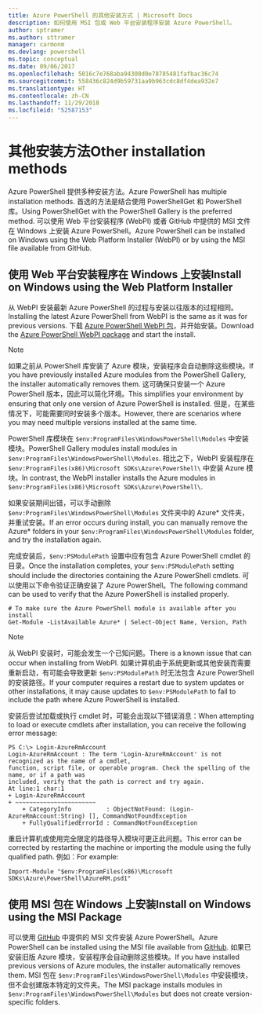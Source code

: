 ```yaml
---
title: Azure PowerShell 的其他安装方式 | Microsoft Docs
description: 如何使用 MSI 包或 Web 平台安装程序安装 Azure PowerShell。
author: sptramer
ms.author: sttramer
manager: carmonm
ms.devlang: powershell
ms.topic: conceptual
ms.date: 09/06/2017
ms.openlocfilehash: 5016c7e768aba94308d0e78785481fafbac36c74
ms.sourcegitcommit: 558436c824d9b59731aa9b963cdc8df4dea932e7
ms.translationtype: HT
ms.contentlocale: zh-CN
ms.lasthandoff: 11/29/2018
ms.locfileid: "52587153"
---
```

# <a name="other-installation-methods"></a><span data-ttu-id="71970-103">其他安装方法</span><span class="sxs-lookup"><span data-stu-id="71970-103">Other installation methods</span></span>

<span data-ttu-id="71970-104">Azure PowerShell 提供多种安装方法。</span><span class="sxs-lookup"><span data-stu-id="71970-104">Azure PowerShell has multiple installation methods.</span></span> <span data-ttu-id="71970-105">首选的方法是结合使用 PowerShellGet 和 PowerShell 库。</span><span class="sxs-lookup"><span data-stu-id="71970-105">Using PowerShellGet with the PowerShell Gallery is the preferred method.</span></span> <span data-ttu-id="71970-106">可以使用 Web 平台安装程序 (WebPI) 或者 GitHub 中提供的 MSI 文件在 Windows 上安装 Azure PowerShell。</span><span class="sxs-lookup"><span data-stu-id="71970-106">Azure PowerShell can be installed on Windows using the Web Platform Installer (WebPI) or by using the MSI file available from GitHub.</span></span>

## <a name="install-on-windows-using-the-web-platform-installer"></a><span data-ttu-id="71970-107">使用 Web 平台安装程序在 Windows 上安装</span><span class="sxs-lookup"><span data-stu-id="71970-107">Install on Windows using the Web Platform Installer</span></span>

<span data-ttu-id="71970-108">从 WebPI 安装最新 Azure PowerShell 的过程与安装以往版本的过程相同。</span><span class="sxs-lookup"><span data-stu-id="71970-108">Installing the latest Azure PowerShell from WebPI is the same as it was for previous versions.</span></span>
<span data-ttu-id="71970-109">下载 [Azure PowerShell WebPI 包](http://aka.ms/webpi-azps)，并开始安装。</span><span class="sxs-lookup"><span data-stu-id="71970-109">Download the [Azure PowerShell WebPI package](http://aka.ms/webpi-azps) and start the install.</span></span>

> [!NOTE]
> <span data-ttu-id="71970-110">如果之前从 PowerShell 库安装了 Azure 模块，安装程序会自动删除这些模块。</span><span class="sxs-lookup"><span data-stu-id="71970-110">If you have previously installed Azure modules from the PowerShell Gallery, the installer automatically removes them.</span></span> <span data-ttu-id="71970-111">这可确保只安装一个 Azure PowerShell 版本，因此可以简化环境。</span><span class="sxs-lookup"><span data-stu-id="71970-111">This simplifies your environment by ensuring that only one version of Azure PowerShell is installed.</span></span> <span data-ttu-id="71970-112">但是，在某些情况下，可能需要同时安装多个版本。</span><span class="sxs-lookup"><span data-stu-id="71970-112">However, there are scenarios where you may need multiple versions installed at the same time.</span></span>
>
> <span data-ttu-id="71970-113">PowerShell 库模块在 `$env:ProgramFiles\WindowsPowerShell\Modules` 中安装模块。</span><span class="sxs-lookup"><span data-stu-id="71970-113">PowerShell Gallery modules install modules in `$env:ProgramFiles\WindowsPowerShell\Modules`.</span></span> <span data-ttu-id="71970-114">相比之下，WebPI 安装程序在 `$env:ProgramFiles(x86)\Microsoft SDKs\Azure\PowerShell\` 中安装 Azure 模块。</span><span class="sxs-lookup"><span data-stu-id="71970-114">In contrast, the WebPI installer installs the Azure modules in `$env:ProgramFiles(x86)\Microsoft SDKs\Azure\PowerShell\`.</span></span>
>
> <span data-ttu-id="71970-115">如果安装期间出错，可以手动删除 `$env:ProgramFiles\WindowsPowerShell\Modules` 文件夹中的 Azure\* 文件夹，并重试安装。</span><span class="sxs-lookup"><span data-stu-id="71970-115">If an error occurs during install, you can manually remove the Azure\* folders in your `$env:ProgramFiles\WindowsPowerShell\Modules` folder, and try the installation again.</span></span>

<span data-ttu-id="71970-116">完成安装后，`$env:PSModulePath` 设置中应有包含 Azure PowerShell cmdlet 的目录。</span><span class="sxs-lookup"><span data-stu-id="71970-116">Once the installation completes, your `$env:PSModulePath` setting should include the directories containing the Azure PowerShell cmdlets.</span></span> <span data-ttu-id="71970-117">可以使用以下命令验证正确安装了 Azure PowerShell。</span><span class="sxs-lookup"><span data-stu-id="71970-117">The following command can be used to verify that the Azure PowerShell is installed properly.</span></span>

```powershell-interactive
# To make sure the Azure PowerShell module is available after you install
Get-Module -ListAvailable Azure* | Select-Object Name, Version, Path
```

> [!NOTE]
> <span data-ttu-id="71970-118">从 WebPI 安装时，可能会发生一个已知问题。</span><span class="sxs-lookup"><span data-stu-id="71970-118">There is a known issue that can occur when installing from WebPI.</span></span> <span data-ttu-id="71970-119">如果计算机由于系统更新或其他安装而需要重新启动，有可能会导致更新 `$env:PSModulePath` 时无法包含 Azure PowerShell 的安装路径。</span><span class="sxs-lookup"><span data-stu-id="71970-119">If your computer requires a restart due to system updates or other installations, it may cause updates to `$env:PSModulePath` to fail to include the path where Azure PowerShell is installed.</span></span>

<span data-ttu-id="71970-120">安装后尝试加载或执行 cmdlet 时，可能会出现以下错误消息：</span><span class="sxs-lookup"><span data-stu-id="71970-120">When attempting to load or execute cmdlets after installation, you can receive the following error message:</span></span>

```output
PS C:\> Login-AzureRmAccount
Login-AzureRmAccount : The term 'Login-AzureRmAccount' is not recognized as the name of a cmdlet,
function, script file, or operable program. Check the spelling of the name, or if a path was
included, verify that the path is correct and try again.
At line:1 char:1
+ Login-AzureRmAccount
+ ~~~~~~~~~~~~~~~~~~~~~~~
    + CategoryInfo          : ObjectNotFound: (Login-AzureRmAccount:String) [], CommandNotFoundException
    + FullyQualifiedErrorId : CommandNotFoundException
```

<span data-ttu-id="71970-121">重启计算机或使用完全限定的路径导入模块可更正此问题。</span><span class="sxs-lookup"><span data-stu-id="71970-121">This error can be corrected by restarting the machine or importing the module using the fully qualified path.</span></span> <span data-ttu-id="71970-122">例如：</span><span class="sxs-lookup"><span data-stu-id="71970-122">For example:</span></span>

```powershell-interactive
Import-Module "$env:ProgramFiles(x86)\Microsoft SDKs\Azure\PowerShell\AzureRM.psd1"
```

## <a name="install-on-windows-using-the-msi-package"></a><span data-ttu-id="71970-123">使用 MSI 包在 Windows 上安装</span><span class="sxs-lookup"><span data-stu-id="71970-123">Install on Windows using the MSI Package</span></span>

<span data-ttu-id="71970-124">可以使用 [GitHub](https://github.com/Azure/azure-powershell/releases/latest) 中提供的 MSI 文件安装 Azure PowerShell。</span><span class="sxs-lookup"><span data-stu-id="71970-124">Azure PowerShell can be installed using the MSI file available from [GitHub](https://github.com/Azure/azure-powershell/releases/latest).</span></span> <span data-ttu-id="71970-125">如果已安装旧版 Azure 模块，安装程序会自动删除这些模块。</span><span class="sxs-lookup"><span data-stu-id="71970-125">If you have installed previous versions of Azure modules, the installer automatically removes them.</span></span> <span data-ttu-id="71970-126">MSI 包在 `$env:ProgramFiles\WindowsPowerShell\Modules` 中安装模块，但不会创建版本特定的文件夹。</span><span class="sxs-lookup"><span data-stu-id="71970-126">The MSI package installs modules in `$env:ProgramFiles\WindowsPowerShell\Modules` but does not create version-specific folders.</span></span>

